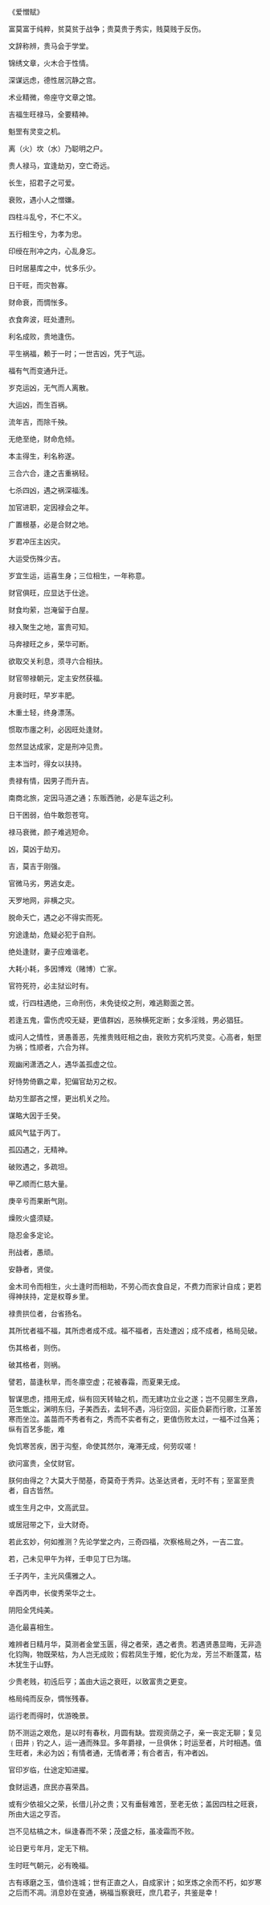 《爱憎赋》

富莫富于纯粹，贫莫贫于战争；贵莫贵于秀实，贱莫贱于反伤。

文辞称辨，贵马会于学堂。

锦绣文章，火木合于性情。

深谋远虑，德性居沉静之宫。

术业精微，帝座守文章之馆。

吉福生旺禄马，全要精神。

魁罡有灵变之机。

离（火）坎（水）乃聪明之户。

贵人禄马，宜逢劫刃，空亡奇远。

长生，招君子之可爱。

衰败，遇小人之憎嫌。

四柱斗乱兮，不仁不义。

五行相生兮，为孝为忠。

印绶在刑冲之内，心乱身忘。

日时居墓库之中，忧多乐少。

日干旺，而灾咎寡。

财命衰，而惆怅多。

衣食奔波，旺处遭刑。

利名成败，贵地逢伤。

平生祸福，赖于一时；一世吉凶，凭于气运。

福有气而变通升迁。

岁克运凶，无气而人离散。

大运凶，而生百祸。

流年吉，而除千殃。

无绝至绝，财命危倾。

本主得生，利名称遂。

三合六合，逢之吉重祸轻。

七杀四凶，遇之祸深福浅。

加官进职，定因禄会之年。

广置根基，必是合财之地。

岁君冲压主凶灾。

大运受伤殊少吉。

岁宜生运，运喜生身；三位相生，一年称意。

财官俱旺，应显达于仕途。

财食均萦，岂淹留于白屋。

禄入聚生之地，富贵可知。

马奔禄旺之乡，荣华可断。

欲取交关利息，须寻六合相扶。

财官带禄朝元，定主安然获福。

月衰时旺，早岁丰肥。

木重土轻，终身漂荡。

惯取市廛之利，必因旺处逢财。

忽然显达成家，定是刑冲见贵。

主本当时，得女以扶持。

贵禄有情，因男子而升吉。

南商北旅，定因马道之通；东贩西驰，必是车运之利。

日干困弱，伯牛敢怨苍穹。

禄马衰微，颜子难逃短命。

凶，莫凶于劫刃。

吉，莫吉于刚强。

官微马劣，男逃女走。

天罗地网，非横之灾。

脱命夭亡，遇之必不得实而死。

穷途逢劫，危疑必犯于自刑。

绝处逢财，妻子应难谐老。

大耗小耗，多因博戏（赌博）亡家。

官符死符，必主狱讼时有。

或，行四柱遇绝，三命刑伤，未免徒绞之刑，难逃黥面之苦。

若逢五鬼，雷伤虎咬无疑，更值群凶，恶殃横死定断；女多淫贱，男必猖狂。

或问人之情性，贤愚善恶，先推贵贱旺相之由，衰败方究机巧灵变。心高者，魁罡为祸；性顺者，六合为祥。

观幽闲潇洒之人，遇华盖孤虚之位。

好恃势倚霸之辈，犯偏官劫刃之权。

劫刃生鄙吝之悭，更出机关之险。

谋略大因于壬癸。

威风气猛于丙丁。

孤囚遇之，无精神。

破败遇之，多疏坦。

甲乙顺而仁慈大量。

庚辛亏而果断气刚。

燥败火盛须疑。

隐忍金多定论。

刑战者，愚顽。

安静者，贤俊。

金木司令而相生，火土逢时而相助，不劳心而衣食自足，不费力而家计自成；更若得神扶持，定是权尊乡里。

禄贵拱位者，台省扬名。

其所忧者福不福，其所虑者成不成。福不福者，吉处遭凶；成不成者，格局见破。

伤其格者，则伤。

破其格者，则祸。

譬若，苗逢秋旱，而冬廪空虚；花被春霜，而夏果无成。

智谋思虑，措用无成，纵有回天转轴之机，而无建功立业之遂；岂不见郦生烹鼎，范生甑尘，渊明东归，子美西去，孟轲不遇，冯衍空回，买臣负薪而行歌，江革苦寒而坐泣。盖苗而不秀者有之，秀而不实者有之，更值伤败太过，一福不过刍荛；纵有百艺多能，难

免饥寒苦疾，困于沟壑，命使其然尔，淹滞无成，何劳叹嗟！

欲问富贵，全仗财官。

朕何由得之？大莫大于閏基，奇莫奇于秀异。达圣达贤者，无时不有；至富至贵者，自古皆然。

或生生月之中，文高武显。

或居冠带之下，业大财奇。

若此玄妙，何如推测？先论学堂之内，三奇四福，次察格局之外，一吉二宜。

若，己未见甲午为祥，壬申见丁巳为瑞。

壬子丙午，主光风儒雅之人。

辛酉丙申，长俊秀荣华之士。

阴阳全凭纯美。

造化最喜相生。

难辨者日精月华，莫测者金堂玉匮，得之者荣，遇之者贵。若遇贤愚显晦，无非造化钧陶，物既荣枯，为人岂无成败；假若凤生于雉，蛇化为龙，芳兰不断蓬蒿，枯木犹生于山野。

少贵老贱，初迍后亨；盖由大运之衰旺，以致富贵之更变。

格局纯而反杂，惆怅残春。

运行老而得时，优游晚景。

防不测运之艰危，是以时有春秋，月圆有缺。尝观资荫之子，亲一丧定无聊；复见﹛田井﹜钓之人，运一通而殊显。多年爵禄，一旦俱休；时运至者，片时相遇。值生旺者，未必为凶；有情者通，无情者滞；有合者吉，有冲者凶。

官印岁临，仕途定知进擢。

食财运遇，庶民亦喜荣昌。

或有少依祖父之荣，长借儿孙之贵；又有垂髫难苦，至老无依；盖因四柱之旺衰，所由大运之亨否。

岂不见枯槁之木，纵逢春而不荣；茂盛之标，虽凌霜而不败。

论日更亏年月，定无下稍。

生时旺气朝元，必有晚福。

古有琢磨之玉，值价连城；世有正直之人，自成家计；如烹炼之余而不朽，如岁寒之后而不凋。消息妙在变通，祸福当察衰旺，庶几君子，共鉴是幸！

